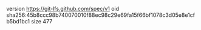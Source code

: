 version https://git-lfs.github.com/spec/v1
oid sha256:45b8ccc98b740070010f88ec98c29e69fa15f66bf1078c3d05e8e1cfb5bd1bc1
size 477

